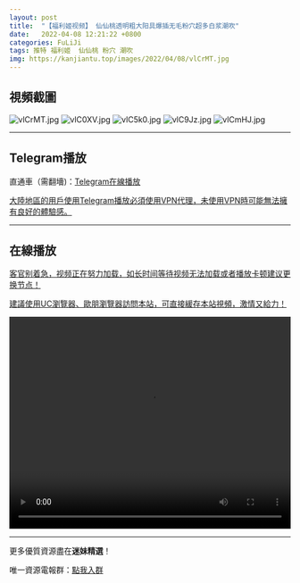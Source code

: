 ```yaml
---
layout: post
title:  "【福利姬视频】 仙仙桃透明粗大阳具爆插无毛粉穴超多白浆潮吹"
date:   2022-04-08 12:21:22 +0800
categories: FuLiJi
tags: 推特 福利姬  仙仙桃 粉穴 潮吹
img: https://kanjiantu.top/images/2022/04/08/vlCrMT.jpg
---
```



## 視頻截圖

![vlCrMT.jpg](https://kanjiantu.top/images/2022/04/08/vlCrMT.jpg)
![vlC0XV.jpg](https://kanjiantu.top/images/2022/04/08/vlC0XV.jpg)
![vlC5k0.jpg](https://kanjiantu.top/images/2022/04/08/vlC5k0.jpg)
![vlC9Jz.jpg](https://kanjiantu.top/images/2022/04/08/vlC9Jz.jpg)
![vlCmHJ.jpg](https://kanjiantu.top/images/2022/04/08/vlCmHJ.jpg)

* * *
## Telegram播放

直通車（需翻墻)：[Telegram在線播放](https://t.me/mimeijingxuan/538)

<u>大陸地區的用戶使用Telegram播放必須使用VPN代理，未使用VPN時可能無法擁有良好的體驗感。</u> 
* * *
## 在線播放
<u>客官别着急，视频正在努力加载，如长时间等待视频无法加载或者播放卡顿建议更换节点！</u>

<u>建議使用UC瀏覽器、歐朋瀏覽器訪問本站，可直接緩存本站視頻，激情又給力！</u>
<center><video src="https://cdn.publer.io/uploads/videos/624d7d18db27973fa7fa607f/379e6ddb842885c4db1473d1ec5f9ed7.mp4" width="100%" height="380px" controls="controls"></video></center>

* * *
更多優質資源盡在**迷妹精選**！

唯一資源電報群：[點我入群](https://t.me/mimeijingxuan)


